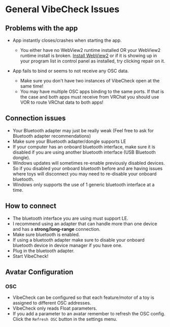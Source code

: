 # General VibeCheck Issues

## Problems with the app

- App instantly closes/crashes when starting the app.

  - You either have no WebView2 runtime installed OR your WebView2 runtime install is broken. [Install WebView2](https://developer.microsoft.com/en-us/microsoft-edge/webview2/#download-section) or if it is showing up in your program list in control panel as installed, try clicking repair on it.

- App fails to bind or seems to not receive any OSC data.
  - Make sure you don't have two instances of VibeCheck open at the same time!
  - You may have multiple OSC apps binding to the same ports. If that is the case and both apps must receive from VRChat you should use VOR to route VRChat data to both apps!

## Connection issues

- Your Bluetooth adapter may just be really weak (Feel free to ask for Bluetooth adapter recommendations)
- Make sure your Bluetooth adapter/dongle supports LE
- If your computer has an onboard bluetooth interface, make sure it is disabled if you are using another bluetooth interface (USB Bluetooth dongle).
- Windows updates will sometimes re-enable previously disabled devices. So if you disabled your onboard bluetooth before and are having issues where toys will disconnect you may need to re-disable your onboard bluetooth.
- Windows only supports the use of 1 generic bluetooth interface at a time.

## How to connect

- The bluetooth interface you are using must support LE.
- I recommend using an adapter that can handle more than one device and has a **strong/long-range** connection.
- Make sure bluetooth is enabled.
- If using a bluetooth adapter make sure to disable your onboard bluetooth device in device manager if you have one.
- Plug in the bluetooth adapter.
- Start VibeCheck!

## Avatar Configuration

### OSC

- VibeCheck can be configured so that each feature/motor of a toy is assigned to different OSC addresses.
- VibeCheck only reads Float parameters.
- If you add a parameter to an avatar remember to refresh the OSC config. Click the `Refresh OSC` button in the settings menu.
